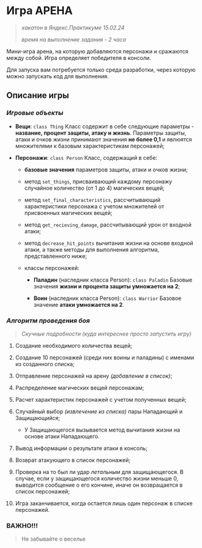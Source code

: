# Игра АРЕНА

> *хакатон в Яндекс.Практикуме 15.02.24*
>
> *время на выполнение задания - 2 часа*

Мини-игра арена, на которую добавляются персонажи и сражаются между собой. Игра определяет победителя в консоли.

Для запуска вам потребуется только среда разработки, через которую можно запускать код для выполнения.

## **Описание игры**

### *Игровые объекты*

- **Вещи**: `class Thing`
Класс содержит в себе следующие параметры - **название, процент защиты, атаку и жизнь**. Параметры защиты, атаки и очков жизни принимают значения **не более 0,1** и явлюятся множителями к базовым характеристикам персонажей;

- **Персонажи**: `class Person` 
Класс, содержащий в себе:

    - **базовые значения** параметров защиты, атаки и очков жизни;

    - метод `set_things`, присваивающий каждому персонажу случайное количество (от 1 до 4) магических вещей;

    - метод `set_final_characteristics`, рассчитывающий характеристики персонажа с учетом множителей от присвоенных магических вещей;

    - метод `get_recieving_damage`, рассчитывающий урон от входной атаки;

    - метод `decrease_hit_points` вычитания жизни на основе входной атаки, а также методы для выполнения алгоритма, представленного ниже;

    - классы персонажей:

        - **Паладин** (наследник класса Person): `class Paladin`
        Базовые значения **жизни и процента защиты умножается на 2**;

        - **Воин** (наследник класса Person): `class Warrior`
        Базовое значение **атаки умножается на 2**.

### *Алгоритм проведения боя*

> *Скучные подробности (куда интереснее просто запустить игру)*

1. Создание необходимого количества вещей;

2. Создание 10 персонажей (среди них воины и паладины) с именами из созданного списка;

3. Отправление персонажей на арену *(добавление в список)*;

4. Распределение магических вещей персонажам;

5. Расчет характеристик персонажей с учетом полученных вещей;

6. Случайный выбор *(извлечение из списка)* пары Нападающий и Защищающийся;

    - У Защищающегося вызывается метод вычитания жизни на основе атаки Нападающего.

7. Вывод информации о результате атаки в консоль;

8. Возврат атакующего в список персонажей;

9. Проверка на то был ли удар *летальным* для защищающегося. В случае, если у защищающегося количество жизни меньше 0, выводится сообщение о его кончине, иначе он возвращается в список персонажей;

10. Игра заканчивается, когда остается лишь один персонаж в списке персонажей.

### **ВАЖНО!!!**

> Не забывайте о веселье